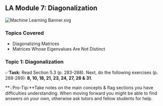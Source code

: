 LA Module 7: Diagonalization
----------------------------

![Machine Learning Banner.svg](https://wustl-catalog.instructure.com/courses/254/files/25267/download)

### Topics Covered

*   Diagonalizing Matrices
*   Matrices Whose Eigenvalues Are Not Distinct

### Topic 1: Diagonalization

✅**Task:** Read Section 5.3 (p. 283-288). Next, do the following exercises (p. 288-289): **8, 10, 18, 21, 23, 24, 27, 28 & 31**.

**💡Pro-Tip:**Take notes on the main concepts & flag sections you have difficulties understanding. When moving forward you might be able to find answers on your own, otherwise ask tutors and fellow students for help.